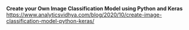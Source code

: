 **Create your Own Image Classification Model using Python and Keras**
https://www.analyticsvidhya.com/blog/2020/10/create-image-classification-model-python-keras/

